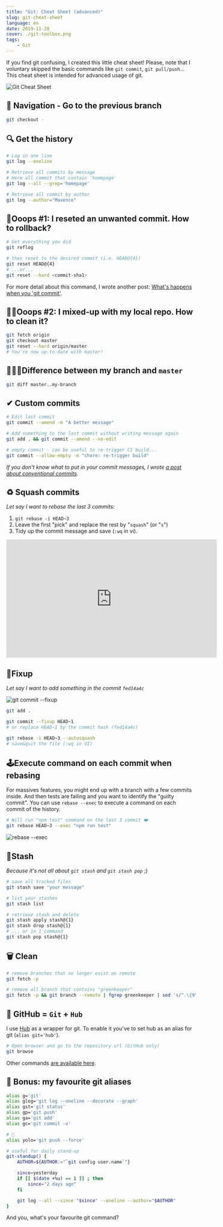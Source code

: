 ```yaml
---
title: "Git: Cheat Sheet (advanced)"
slug: git-cheat-sheet
language: en
date: 2019-11-28
cover: ./git-toolbox.png
tags: 
    - Git
---
```


If you find git confusing, I created this little cheat sheet! Please, note that I voluntary skipped the basic commands like `git commit`, `git pull/push`... This cheat sheet is intended for advanced usage of git.

![Git Cheat Sheet](./git-flows.png)


## 🧭 Navigation - Go to the previous branch

```bash
git checkout -
```

## 🔍 Get the history

```bash
# Log in one line
git log --oneline

# Retrieve all commits by message
# Here all commit that contain 'homepage'
git log --all --grep='homepage'

# Retrieve all commit by author
git log --author="Maxence"
```

## 🙈Ooops #1: I reseted an unwanted commit. How to rollback?

```bash
# Get everything you did
git reflog

# then reset to the desired commit (i.e. HEAD@{4})
git reset HEAD@{4}
# ...or...
git reset --hard <commit-sha1>
```

For more detail about this command, I wrote another post: [What's happens when you 'git commit'](https://www.maxpou.fr/git-under-the-hood).


## 🤦‍♀️Ooops #2: I mixed-up with my local repo. How to clean it?

```bash
git fetch origin
git checkout master
git reset --hard origin/master
# You're now up-to-date with master!
```

## 🕵🏻‍♂️Difference between my branch and `master`

```bash
git diff master..my-branch
```

## ✔ Custom commits

```bash
# Edit last commit
git commit --amend -m "A better message"

# Add something to the last commit without writing message again
git add . && git commit --amend --no-edit

# empty commit - can be useful to re-trigger CI build...
git commit --allow-empty -m "chore: re-trigger build"
```

*If you don't know what to put in your commit messages, I wrote [a post about conventional commits](https://www.maxpou.fr/git-conventional-commits).*

## ♻️ Squash commits

*Let say I want to rebase the last 3 commits:*

1. `git rebase -i HEAD~3`
2. Leave the first "pick" and replace the rest by "`squash`" (or "`s`")
3. Tidy up the commit message and save (`:wq` in vi).

<iframe width="560" height="315" src="https://www.youtube.com/embed/Waa9A_h4eHI" frameborder="0" allow="accelerometer; autoplay; encrypted-media; gyroscope; picture-in-picture" allowfullscreen></iframe>

## 🎯Fixup

*Let say I want to add something in the commit `fed14a4c`*

![git commit --fixup](./fixup.png)

```bash
git add .

git commit --fixup HEAD~1
# or replace HEAD~1 by the commit hash (fed14a4c)

git rebase -i HEAD~3 --autosquash
# save&quit the file (:wq in VI)
```


## 🕹Execute command on each commit when rebasing

For massives features, you might end up with a branch with a few commits inside. And then tests are failing and you want to identify the "guilty commit". You can use `rebase --exec` to execute a command on each commit of the history.


```bash
# Will run "npm test" command on the last 3 commit ❤️
git rebase HEAD~3 --exec "npm run test"
```

![rebase --exec](./rebase-exec.png)


## 🦋Stash

*Because it's not all about `git stash` and `git stash pop`* ;)

```bash
# save all tracked files
git stash save "your message"

# list your stashes
git stash list

# retrieve stash and delete
git stash apply stash@{1}
git stash drop stash@{1}
# ... or in 1 command
git stash pop stash@{1}
```


## 🗑 Clean

```bash
# remove branches that no longer exist on remote
git fetch -p

# remove all branch that contains "greenkeeper"
git fetch -p && git branch --remote | fgrep greenkeeper | sed 's/^.\{9\}//' | xargs git push origin --delete
```


## 🐙 GitHub = `Git` + `Hub`

I use [Hub](https://github.com/github/hub) as a wrapper for git. To enable it you've to set hub as an alias for git (`alias git='hub'`).

```bash
# Open browser and go to the repository url (GitHub only)
git browse
```

Other commands [are available here](https://hub.github.com/hub.1.html).


## 🦄 Bonus: my favourite git aliases

```bash
alias g='git'
alias glog='git log --oneline --decorate --graph'
alias gst='git status'
alias gp='git push'
alias ga='git add'
alias gc='git commit -v'

# 🤘
alias yolo='git push --force'

# useful for daily stand-up
git-standup() {
    AUTHOR=${AUTHOR:="`git config user.name`"}

    since=yesterday
    if [[ $(date +%u) == 1 ]] ; then
        since="2 days ago"
    fi

    git log --all --since "$since" --oneline --author="$AUTHOR"
}
```

And you, what's your favourite git command?
